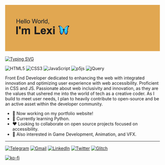 
![Header Image](https://raw.githubusercontent.com/lexiortiz/lexiortiz/main/header.png)

[![Typing SVG](https://readme-typing-svg.demolab.com?font=Fira+Code&weight=500&size=26&duration=3000&pause=500&vCenter=true&width=435&lines=WEB+DEVELOPER;CREATIVE+CODER;ACCESSIBILITY+ADVOCATE;OPEN+SOURCE+ENTHUSIAST)](https://git.io/typing-svg)

![HTML5](https://img.shields.io/badge/html5-%23E34F26.svg?style=for-the-badge&logo=html5&logoColor=white)
![CSS3](https://img.shields.io/badge/css3-%231572B6.svg?style=for-the-badge&logo=css3&logoColor=white)
![JavaScript](https://img.shields.io/badge/javascript-%23323330.svg?style=for-the-badge&logo=javascript&logoColor=%23F7DF1E)
![p5js](https://img.shields.io/badge/p5.js-ED225D?style=for-the-badge&logo=p5.js&logoColor=FFFFFF)
![jQuery](https://img.shields.io/badge/jquery-%230769AD.svg?style=for-the-badge&logo=jquery&logoColor=white)

Front End Developer dedicated to enhancing the web with integrated innovation and optimizing user experience with web accessibility. Proficient in CSS and JS. Passionate about web inclusivity and innovation, as they are the values that ushered me into the world of tech as a creative coder. As I build to meet user needs, I plan to heavily contribute to open-source and be an active asset within the developer community.

- :tada: Now working on my portfolio website! 
- :star2: Currently learning Python.
- :hearts: Looking to collaborate on open source projects focused on accessibility.  
- :high_brightness: Also interested in Game Development, Animation, and VFX.

---

[![Telegram](https://img.shields.io/badge/Telegram-2CA5E0?style=for-the-badge&logo=telegram&logoColor=white)](https://t.me/anacloudniine) [![Gmail](https://img.shields.io/badge/Gmail-D14836?style=for-the-badge&logo=gmail&logoColor=white)](mailto:aortiz.developer@gmail.com) [![LinkedIn](https://img.shields.io/badge/linkedin-%230077B5.svg?style=for-the-badge&logo=linkedin&logoColor=white)](https://www.linkedin.com/in/aortiz-dev/) [![Twitter](https://img.shields.io/badge/Twitter-%231DA1F2.svg?style=for-the-badge&logo=Twitter&logoColor=white)](https://twitter.com/aeriulmusic)  [![Glitch](https://img.shields.io/badge/glitch-%233333FF.svg?style=for-the-badge&logo=glitch&logoColor=white)](https://glitch.com/@lexiortiz)

[![ko-fi](https://ko-fi.com/img/githubbutton_sm.svg)](https://ko-fi.com/Y8Y0GJ8O4)
